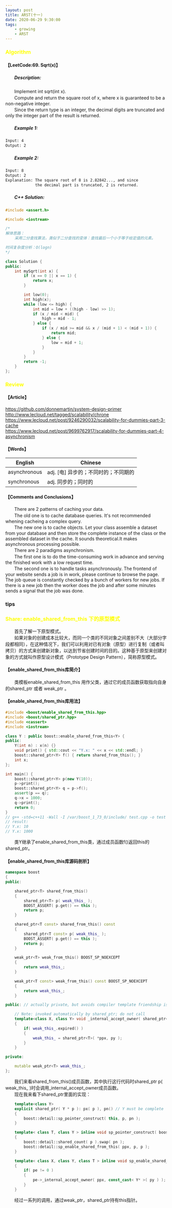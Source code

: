 ```yaml
---
layout: post
title: ARST(十一)
date: 2020-06-29 9:30:00
tags: 
	- growing
	- ARST
---
```


###  <font color=yellow>Algorithm</font>

#### **【LeetCode:69. Sqrt(x)】**

##### 　　Description:
　　Implement int sqrt(int x).  
　　Compute and return the square root of x, where x is guaranteed to be a non-negative integer.  
　　Since the return type is an integer, the decimal digits are truncated and only the integer part of the result is returned.  

##### 　　Example 1:
```sh
Input: 4
Output: 2
```

##### 　　Example 2:
```sh
Input: 8
Output: 2
Explanation: The square root of 8 is 2.82842..., and since 
             the decimal part is truncated, 2 is returned.
```

##### 　　C++ Solution:
```cpp
#include <assert.h>

#include <iostream>

/*
解体思路：
    采用二分查找算法，类似于二分查找的变体：查找最后一个小于等于给定值的元素。

时间复杂度分析：O(logn)
*/

class Solution {
public:
    int mySqrt(int x) {
        if (x == 0 || x == 1) {
            return x;
        }

        int low(0);
        int high(x);
        while (low <= high) {
            int mid = low + ((high - low) >> 1);
            if (x / mid < mid) {
                high = mid - 1;
            } else {
                if (x / mid >= mid && x / (mid + 1) < (mid + 1)) {
                    return mid;
                } else {
                    low = mid + 1;
                }
            }
        }
        return -1;
    }
};
```

###  <font color=yellow>Review</font>

#### **【Article】**
https://github.com/donnemartin/system-design-primer  
http://www.lecloud.net/tagged/scalability/chrone  
https://www.lecloud.net/post/9246290032/scalability-for-dummies-part-3-cache  
https://www.lecloud.net/post/9699762917/scalability-for-dummies-part-4-asynchronism  

#### **【Words】**

English | Chinese
-|-
asynchronous | adj. [电] 异步的；不同时的；不同期的
synchronous | adj. 同步的；同时的

#### **【Comments and Conclusions】**
　　There are 2 patterns of caching your data.  
　　The old one is to cache database queries. It's not recommended whening cacheing a complex query.  
　　The new one is to cache objects. Let your class assemble a dataset from your database and then store the complete instance of the class or the assembled dataset in the cache. It sounds theoretical.It makes asynchronous processing possible.  
　　There are 2 paradigms asynchronism.  
　　The first one is to do the time-consuming work in advance and serving the finished work with a low request time.  
　　The second one is to handle tasks asynchronously. The frontend of your website sends a job is in work, please continue to browse the page. The job queue is constantly checked by a bunch of workers for new jobs. If there is a new job then the worker does the job and after some minutes sends a signal that the job was done.  

###  tips

###  <font color=yellow>Share: enable_shared_from_this 下的原型模式</font>
　　首先了解一下原型模式。  
　　如果对象的创建成本比较大，而同一个类的不同对象之间差别不大（大部分字段都相同），在这种情况下，我们可以利用对已有对象（原型）进行复制（或者叫拷贝）的方式来创建新对象，以达到节省创建时间的目的。这种基于原型来创建对象的方式就叫作原型设计模式（Prototype Design Pattern），简称原型模式。  

#### **【enable_shared_from_this库简介】**
　　类模板enable_shared_from_this 用作父类，通过它的成员函数获取指向自身的shared_ptr 或者 weak_ptr 。  

#### **【enable_shared_from_this库用法】**
```c++
#include <boost/enable_shared_from_this.hpp>
#include <boost/shared_ptr.hpp>
#include <cassert>
#include <iostream>

class Y : public boost::enable_shared_from_this<Y> {
public:
    Y(int n) : x(n) {}
    void print() { std::cout << "Y.x: " << x << std::endl; }
    boost::shared_ptr<Y> f() { return shared_from_this(); }
    int x;
};

int main() {
    boost::shared_ptr<Y> p(new Y(10));
    p->print();
    boost::shared_ptr<Y> q = p->f();
    assert(p == q);
    q->x = 1000;
    q->print();
    return 0;
}
// g++ -std=c++11 -Wall -I /var/boost_1_73_0/include/ test.cpp -o test
// result:
// Y.x: 10
// Y.x: 1000
```
　　类Y继承了enable_shared_from_this类，通过成员函数f()返回this的shared_ptr。  

#### **【enable_shared_from_this库源码剖析】**
```c++
namespace boost
{
public:

    shared_ptr<T> shared_from_this()
    {
        shared_ptr<T> p( weak_this_ );
        BOOST_ASSERT( p.get() == this );
        return p;
    }

    shared_ptr<T const> shared_from_this() const
    {
        shared_ptr<T const> p( weak_this_ );
        BOOST_ASSERT( p.get() == this );
        return p;
    }

    weak_ptr<T> weak_from_this() BOOST_SP_NOEXCEPT
    {
        return weak_this_;
    }

    weak_ptr<T const> weak_from_this() const BOOST_SP_NOEXCEPT
    {
        return weak_this_;
    }

public: // actually private, but avoids compiler template friendship issues

    // Note: invoked automatically by shared_ptr; do not call
    template<class X, class Y> void _internal_accept_owner( shared_ptr<X> const * ppx, Y * py ) const BOOST_SP_NOEXCEPT
    {
        if( weak_this_.expired() )
        {
            weak_this_ = shared_ptr<T>( *ppx, py );
        }
    }

private:

    mutable weak_ptr<T> weak_this_;
};
```
　　我们来看shared_from_this()成员函数，其中执行这行代码时shared_ptr<T> p( weak_this_ )时会调用_internal_accept_owner成员函数。  
　　现在我来看下shared_ptr里面的实现：  
```c++
    template<class Y>
    explicit shared_ptr( Y * p ): px( p ), pn() // Y must be complete
    {
        boost::detail::sp_pointer_construct( this, p, pn );
    }

    template< class T, class Y > inline void sp_pointer_construct( boost::shared_ptr< T > * ppx, Y * p, boost::detail::shared_count & pn )
    {
        boost::detail::shared_count( p ).swap( pn );
        boost::detail::sp_enable_shared_from_this( ppx, p, p );
    }

    template< class X, class Y, class T > inline void sp_enable_shared_from_this( boost::shared_ptr<X> const * ppx, Y const * py,     boost::enable_shared_from_this< T > const * pe )
    {
        if( pe != 0 )
        {
            pe->_internal_accept_owner( ppx, const_cast< Y* >( py ) );
        }
    }
```
　　经过一系列的调用，通过weak_ptr，shared_ptr<T>持有this指针。  

